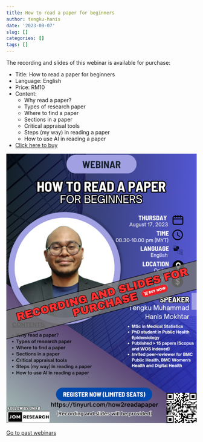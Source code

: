 ```yaml
---
title: How to read a paper for beginners
author: tengku-hanis
date: '2023-09-07'
slug: []
categories: []
tags: []
---
```


The recording and slides of this webinar is available for purchase:

- Title: How to read a paper for beginners
- Language: English
- Price: RM10
- Content: 
    - Why read a paper?
    - Types of research paper 
    - Where to find a paper
    - Sections in a paper
    - Critical appraisal tools
    - Steps (my way) in reading a paper 
    - How to use AI in reading a paper
- [Click here to buy](https://docs.google.com/forms/d/e/1FAIpQLSeM8faF-oMyIbodmpbl7hgB3FFOKMogCQpZy3aDhouD70TIlA/viewform)

![](images/poster.png)

[Go to past webinars](https://jomresearch.netlify.app/webinars/#past-webinars)